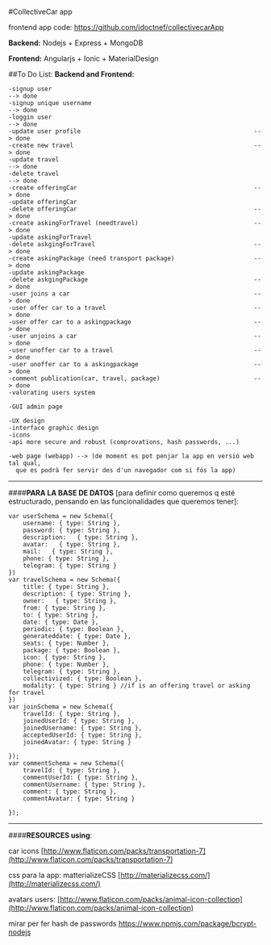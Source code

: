 #CollectiveCar app

frontend app code: https://github.com/idoctnef/collectivecarApp

**Backend:**
    Nodejs + Express + MongoDB

**Frontend:**
    Angularjs + Ionic + MaterialDesign




##To Do List:
**Backend and Frontend:**
```
-signup user	                                                  		--> done
-signup unique username                               		          --> done
-loggin user	                                                  		--> done
-update user profile                                              	--> done
-create new travel	                                               	--> done
-update travel		                                                 	--> done
-delete travel		                                                 	--> done
-create offeringCar                                                	--> done
-update offeringCar
-delete offeringCar                                                 --> done
-create askingForTravel (needtravel)                                --> done
-update askingForTravel
-delete askgingForTravel                                            --> done
-create askingPackage (need transport package)                      --> done
-update askingPackage
-delete askgingPackage                                              --> done
-user joins a car                                                   --> done
-user offer car to a travel                                         --> done
-user offer car to a askingpackage                                  --> done
-user unjoins a car                                                 --> done
-user unoffer car to a travel                                       --> done
-user unoffer car to a askingpackage                                --> done
-comment publication(car, travel, package)                          --> done
-valorating users system

-GUI admin page

-UX design
-interface graphic design
-icons
-api more secure and robust (comprovations, hash passwords, ...)

-web page (webapp) --> (de moment es pot penjar la app en versió web tal qual,
  que es podrà fer servir des d'un navegador com si fós la app)
```


--------------------
####**PARA LA BASE DE DATOS** [para definir como queremos q esté estructurado, pensando en las funcionalidades que queremos tener]:


```
var userSchema = new Schema({
    username: { type: String },
    password: { type: String },
    description:   { type: String },
    avatar:   { type: String },
    mail:   { type: String },
    phone: { type: String },
    telegram: { type: String }
})
var travelSchema = new Schema({
    title: { type: String },
    description: { type: String },
    owner:   { type: String },
    from: { type: String },
    to: { type: String },
    date: { type: Date },
    periodic: { type: Boolean },
    generateddate: { type: Date },
    seats: { type: Number },
    package: { type: Boolean },
    icon: { type: String },
    phone: { type: Number },
    telegram: { type: String },
    collectivized: { type: Boolean },
    modality: { type: String } //if is an offering travel or asking for travel
})
var joinSchema = new Schema({
    travelId: { type: String },
    joinedUserId: { type: String },
    joinedUsername: { type: String },
    acceptedUserId: { type: String },
    joinedAvatar: { type: String }

});
var commentSchema = new Schema({
    travelId: { type: String },
    commentUserId: { type: String },
    commentUsername: { type: String },
    comment: { type: String },
    commentAvatar: { type: String }

});
```
--------------------


####**RESOURCES using**:

car icons [http://www.flaticon.com/packs/transportation-7](http://www.flaticon.com/packs/transportation-7)

css para la app: matterializeCSS [http://materializecss.com/](http://materializecss.com/)

avatars users: [http://www.flaticon.com/packs/animal-icon-collection](http://www.flaticon.com/packs/animal-icon-collection)





mirar per fer hash de passwords https://www.npmjs.com/package/bcrypt-nodejs
